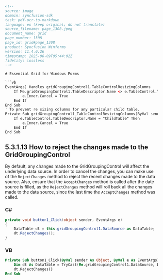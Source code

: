 ```html
<!-- 
source: image
domain: syncfusion-sdk
task: pdf-ocr-to-markdown
language: en (keep original; do not translate)
source_filename: page_1308.jpeg
document_name: grid
page_number: 1308
page_id: grid#page_1308
product: Syncfusion Winforms
version: 11.4.0.26
timestamp: 2025-08-09T05:44:02Z
fidelity: lossless
-->

# Essential Grid for Windows Forms

```vb
EventArgs) Handles gridGroupingControl1.TableControlResizingColumns
    If Me.gridGroupingControl1.TableDescriptor.Name <> e.TableControl.TableDescriptor.Name Then
        e.Inner.Cancel = True
    End If
End Sub
' To prevent re sizing columns for any particular child table.
Private Sub gridGroupingControl1_TableControlResizingColumns(ByVal sender As Object, ByVal e As Syncfusion.Windows.Forms.Grid.Grouping.GridTableControlResizingColumnsEventArgs)
    If e.TableControl.TableDescriptor.Name = "ChildTable" Then
        e.Inner.Cancel = True
    End If
End Sub
```

## 5.3.1.13 How to reject the changes made to the GridGroupingControl

By default, any changes made to the GridGroupingControl will affect the underlying data source. In order to cancel the changes, you can make use of the `RejectChanges` method to reject the recent changes made to the data source. Also, ensure that the `AcceptChanges` method is called after the date source is filled, as the `RejectChanges` method will roll back all the changes made to the data source, since the last time the `AcceptChanges` method was called.

### C#

```csharp
private void button1_Click(object sender, EventArgs e)
{
    DataTable dt = this.gridGroupingControl1.DataSource as DataTable;
    dt.RejectChanges();
}
```

### VB

```vb
Private Sub button1_Click(ByVal sender As Object, ByVal e As EventArgs)
    Dim dt As DataTable = TryCast(Me.gridGroupingControl1.DataSource, DataTable)
    dt.RejectChanges()
End Sub
```

<!-- tags: [Syncfusion Winforms, GridGroupingControl, RejectChanges, AcceptChanges, DataTable] keywords: [GridGroupingControl, RejectChanges, AcceptChanges, DataTable, rolling back changes] -->
```